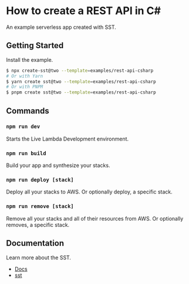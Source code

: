 # How to create a REST API in C#

An example serverless app created with SST.

## Getting Started

Install the example.

```bash
$ npx create-sst@two --template=examples/rest-api-csharp
# Or with Yarn
$ yarn create sst@two --template=examples/rest-api-csharp
# Or with PNPM
$ pnpm create sst@two --template=examples/rest-api-csharp
```

## Commands

### `npm run dev`

Starts the Live Lambda Development environment.

### `npm run build`

Build your app and synthesize your stacks.

### `npm run deploy [stack]`

Deploy all your stacks to AWS. Or optionally deploy, a specific stack.

### `npm run remove [stack]`

Remove all your stacks and all of their resources from AWS. Or optionally removes, a specific stack.

## Documentation

Learn more about the SST.

- [Docs](https://docs.sst.dev/)
- [sst](https://docs.sst.dev/packages/sst)

